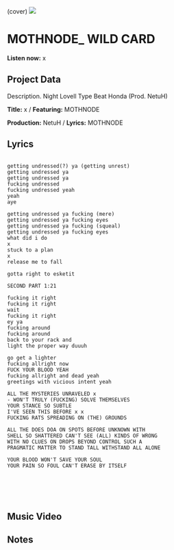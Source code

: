 (cover) ![](57175019_319474918741616_8502199518755923887_n.jpg)

# MOTHNODE_ WILD CARD

**Listen now:** x

## Project Data

Description.
Night Lovell Type Beat Honda (Prod. NetuH)

**Title:** x / **Featuring:** MOTHNODE

**Production:** NetuH / **Lyrics:** MOTHNODE

## Lyrics

```

getting undressed(?) ya (getting unrest)
getting undressed ya
getting undressed ya
fucking undressed
fucking undressed yeah
yeah 
aye

getting undressed ya fucking (mere)
getting undressed ya fucking eyes
getting undressed ya fucking (squeal)
getting undressed ya fucking eyes
what did i do
x
stuck to a plan
x
release me to fall

gotta right to esketit

SECOND PART 1:21

fucking it right
fucking it right
wait
fucking it right
ey ya
fucking around
fucking around
back to your rack and
light the proper way duuuh

go get a lighter
fucking allright now
FUCK YOUR BLOOD YEAH
fucking allright and dead yeah
greetings with vicious intent yeah

ALL THE MYSTERIES UNRAVELED x
- WON'T TRULY (FUCKING) SOLVE THEMSELVES
YOUR STANCE SO SUBTLE
I'VE SEEN THIS BEFORE x x
FUCKING RATS SPREADING ON (THE) GROUNDS

ALL THE DOES DOA ON SPOTS BEFORE UNKNOWN WITH 
SHELL SO SHATTERED CAN'T SEE (ALL) KINDS OF WRONG 
WITH NO CLUES ON DROPS BEYOND CONTROL SUCH A
PRAGMATIC MATTER TO STAND TALL WITHSTAND ALL ALONE

YOUR BLOOD WON'T SAVE YOUR SOUL
YOUR PAIN SO FOUL CAN'T ERASE BY ITSELF






```

## Music Video


## Notes
